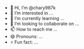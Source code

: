 - 👋 Hi, I’m @chary987k
- 👀 I’m interested in ...
- 🌱 I’m currently learning ...
- 💞️ I’m looking to collaborate on ...
- 📫 How to reach me ...
- 😄 Pronouns: ...
- ⚡ Fun fact: ...

<!---
chary987k/chary987k is a ✨ special ✨ repository because its `README.md` (this file) appears on your GitHub profile.
You can click the Preview link to take a look at your changes.
--->
